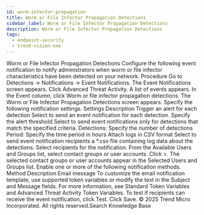 ```yaml
---
id: worm-infector-propagation
title: Worm or File Infector Propagation Detections
sidebar_label: Worm or File Infector Propagation Detections
description: Worm or File Infector Propagation Detections
tags:
  - endpoint-security
  - trend-vision-one
---
```


 Worm or File Infector Propagation Detections Configure the following event notification to notify administrators when worm or file infector characteristics have been detected on your network. Procedure Go to Detections → Notifications → Event Notifications. The Event Notifications screen appears. Click Advanced Threat Activity. A list of events appears. In the Event column, click Worm or file infector propagation detections. The Worm or File Infector Propagation Detections screen appears. Specify the following notification settings. Settings Description Trigger an alert for each detection Select to send an event notification for each detection. Specify the alert threshold Select to send event notifications only for detections that match the specified criteria. Detections: Specify the number of detections Period: Specify the time period in hours Attach logs in CSV format Select to send event notification recipients a *.csv file containing log data about the detections. Select recipients for the notification. From the Available Users and Groups list, select contact groups or user accounts. Click >. The selected contact groups or user accounts appear in the Selected Users and Groups list. Enable one or more of the following notification methods. Method Description Email message To customize the email notification template, use supported token variables or modify the text in the Subject and Message fields. For more information, see Standard Token Variables and Advanced Threat Activity Token Variables. To test if recipients can receive the event notification, click Test. Click Save. © 2025 Trend Micro Incorporated. All rights reserved.Search Knowledge Base